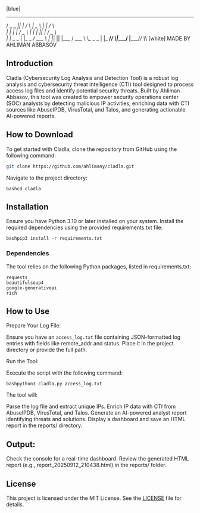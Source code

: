 [blue]
   _ _ _ _ _        _       ____    _        _    
  / _ _ _|| |       / \\   |  _ \ | |      / \\   
 | |      | |      / _ \\  | | | || |     / _ \\  
 | |_ _ _ | |_ _ _/ ___ \\ | |_| || |___ / ___ \\ 
  \\_ _ _ | |_ __/_/     \\|____/ |_____/_/  \\_\\
[white]   MADE BY AHLIMAN ABBASOV

## Introduction
Cladla (Cybersecurity Log Analysis and Detection Tool) is a robust log analysis and cybersecurity threat intelligence (CTI) tool designed to process access log files and identify potential security threats. Built by Ahliman Abbasov, this tool was created to empower security operations center (SOC) analysts by detecting malicious IP activities, enriching data with CTI sources like AbuseIPDB, VirusTotal, and Talos, and generating actionable AI-powered reports. 

## How to Download
To get started with Cladla, clone the repository from GitHub using the following command:

```bash
git clone https://github.com/ahlimany/cladla.git
```

Navigate to the project directory:
```
bashcd cladla
```
## Installation

Ensure you have Python 3.10 or later installed on your system.
Install the required dependencies using the provided requirements.txt file:

```
bashpip3 install -r requirements.txt
```
### Dependencies
The tool relies on the following Python packages, listed in requirements.txt:

```
requests
beautifulsoup4
google-generativeai
rich
```

## How to Use

Prepare Your Log File:

Ensure you have an ```access_log.txt``` file containing JSON-formatted log entries with fields like remote_addr and status. Place it in the project directory or provide the full path.


Run the Tool:

Execute the script with the following command:
```
bashpython3 cladla.py access_log.txt
```
The tool will:

Parse the log file and extract unique IPs.
Enrich IP data with CTI from AbuseIPDB, VirusTotal, and Talos.
Generate an AI-powered analyst report identifying threats and solutions.
Display a dashboard and save an HTML report in the reports/ directory.

## Output:

Check the console for a real-time dashboard.
Review the generated HTML report (e.g., report_20250912_210438.html) in the reports/ folder.



## License
This project is licensed under the MIT License. See the [LICENSE](./LISCENCE) file for details.
